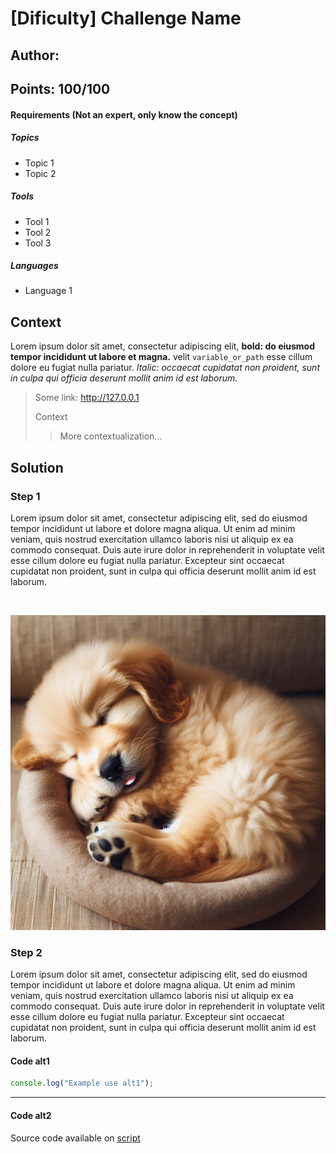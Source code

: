 # [Dificulty] Challenge Name
## Author: <AuthorName>
## Points: 100/100 <points>

#### Requirements (Not an expert, only know the concept)

##### Topics
+ Topic 1
+ Topic 2

##### Tools
+ Tool 1
+ Tool 2
+ Tool 3

##### Languages
+ Language 1

## Context

Lorem ipsum dolor sit amet, consectetur adipiscing elit, **bold: do eiusmod tempor incididunt ut labore et magna.** velit `variable_or_path` esse cillum dolore eu fugiat nulla pariatur. *Italic: occaecat cupidatat non proident, sunt in culpa qui officia deserunt mollit anim id est laborum.*

>Some link: http://127.0.0.1
>
>Context
>>More contextualization...

## Solution


### Step 1
Lorem ipsum dolor sit amet, consectetur adipiscing elit, sed do eiusmod tempor incididunt ut labore et dolore magna aliqua. Ut enim ad minim veniam, quis nostrud exercitation ullamco laboris nisi ut aliquip ex ea commodo consequat. Duis aute irure dolor in reprehenderit in voluptate velit esse cillum dolore eu fugiat nulla pariatur. Excepteur sint occaecat cupidatat non proident, sunt in culpa qui officia deserunt mollit anim id est laborum.

<Image>

![imagen_perro](./assets/perrito.jpg)  


### Step 2

Lorem ipsum dolor sit amet, consectetur adipiscing elit, sed do eiusmod tempor incididunt ut labore et dolore magna aliqua. Ut enim ad minim veniam, quis nostrud exercitation ullamco laboris nisi ut aliquip ex ea commodo consequat. Duis aute irure dolor in reprehenderit in voluptate velit esse cillum dolore eu fugiat nulla pariatur. Excepteur sint occaecat cupidatat non proident, sunt in culpa qui officia deserunt mollit anim id est laborum.

#### Code alt1

```javascript
console.log("Example use alt1");
```

____________

#### Code alt2

Source code available on [script](./scripts/code.js)
